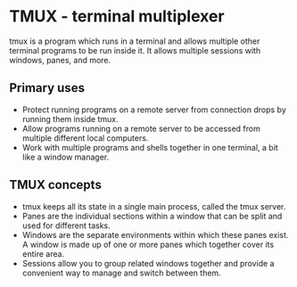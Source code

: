 # TMUX - terminal multiplexer
tmux is a program which runs in a terminal and allows multiple other terminal programs to be run inside it. It allows multiple sessions with windows, panes, and more.

## Primary uses
- Protect running programs on a remote server from connection drops by running them inside tmux.
- Allow programs running on a remote server to be accessed from multiple different local computers.
- Work with multiple programs and shells together in one terminal, a bit like a window manager.

## TMUX concepts
- tmux keeps all its state in a single main process, called the tmux server.
- Panes are the individual sections within a window that can be split and used for different tasks.
- Windows are the separate environments within which these panes exist. A window is made up of one or more panes which together cover its entire area. 
- Sessions allow you to group related windows together and provide a convenient way to manage and switch between them. 







